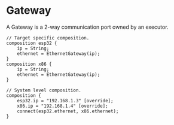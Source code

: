 # Gateway

A Gateway is a 2-way communication port owned by an executor.

```bdl
// Target specific composition.
composition esp32 {
    ip = String;
    ethernet = EthernetGateway(ip);
}
composition x86 {
    ip = String;
    ethernet = EthernetGateway(ip);
}

// System level composition.
composition {
    esp32.ip = "192.168.1.3" [override];
    x86.ip = "192.168.1.4" [override];
    connect(esp32.ethernet, x86.ethernet);  
}
```
